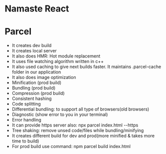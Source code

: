 # Namaste React

# Parcel
- It creates dev build
- It creates local server
- It also does HMR: Hot module replacement
- It uses file watching algorithm written in c++
- It also used caching to give next builds faster. It maintains .parcel-cache folder in our application
- It also does image optimization
- Minification (prod build)
- Bundling (prod build)
- Compression (prod build)
- Consistent hashing
- Code splitting
- Differential bundling: to support all type of browsers(old browsers)
- Diagnostic (show error to you in your terminal)
- Error handling
- It can provide https server also: npx parcel index.html --https
- Tree shaking: remove unsed code/files while bundling/minifying
- It creates different build for dev and prod(more minified & takes more time to build)
- For prod build use command: npm parcel build index.html
